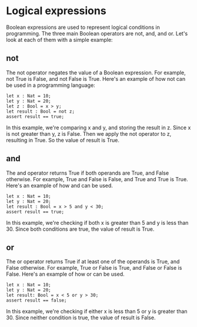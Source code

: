 # Logical expressions

Boolean expressions are used to represent logical conditions in programming. The three main Boolean operators are not, and, and or. Let's look at each of them with a simple example:

## not
The not operator negates the value of a Boolean expression. For example, not True is False, and not False is True. Here's an example of how not can be used in a programming language:

```motoko
let x : Nat = 10;
let y : Nat = 20;
let z : Bool = x > y;
let result : Bool = not z;
assert result == true;
```

In this example, we're comparing x and y, and storing the result in z. Since x is not greater than y, z is False. Then we apply the not operator to z, resulting in True. So the value of result is True.

## and
The and operator returns True if both operands are True, and False otherwise. For example, True and False is False, and True and True is True. Here's an example of how and can be used.

```motoko
let x : Nat = 10;
let y : Nat = 20;
let result : Bool = x > 5 and y < 30;
assert result == true;
```

In this example, we're checking if both x is greater than 5 and y is less than 30. Since both conditions are true, the value of result is True.

## or
The or operator returns True if at least one of the operands is True, and False otherwise. For example, True or False is True, and False or False is False. Here's an example of how or can be used.

```motoko 
let x : Nat = 10;
let y : Nat = 20;
let result: Bool = x < 5 or y > 30;
assert result == false;
```

In this example, we're checking if either x is less than 5 or y is greater than 30. Since neither condition is true, the value of result is False.

